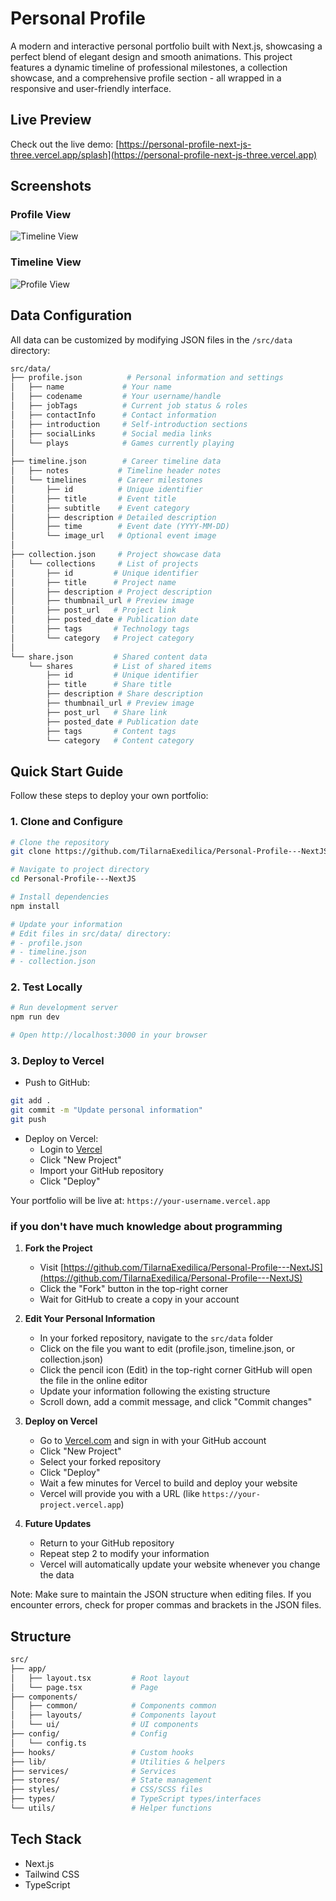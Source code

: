 # Personal Profile

A modern and interactive personal portfolio built with Next.js, showcasing a perfect blend of elegant design and smooth animations. This project features a dynamic timeline of professional milestones, a collection showcase, and a comprehensive profile section - all wrapped in a responsive and user-friendly interface.

## Live Preview

Check out the live demo: [https://personal-profile-next-js-three.vercel.app/splash](https://personal-profile-next-js-three.vercel.app)

## Screenshots

### Profile View

![Timeline View](./screenshots/capture1.png)

### Timeline View

![Profile View](./screenshots/capture2.png)

## Data Configuration

All data can be customized by modifying JSON files in the `/src/data` directory:

```bash
src/data/
├── profile.json          # Personal information and settings
│   ├── name             # Your name
│   ├── codename         # Your username/handle
│   ├── jobTags          # Current job status & roles
│   ├── contactInfo      # Contact information
│   ├── introduction     # Self-introduction sections
│   ├── socialLinks      # Social media links
│   └── plays            # Games currently playing
│
├── timeline.json        # Career timeline data
│   ├── notes           # Timeline header notes
│   └── timelines       # Career milestones
│       ├── id          # Unique identifier
│       ├── title       # Event title
│       ├── subtitle    # Event category
│       ├── description # Detailed description
│       ├── time        # Event date (YYYY-MM-DD)
│       └── image_url   # Optional event image
│
├── collection.json     # Project showcase data
│   └── collections     # List of projects
│       ├── id         # Unique identifier
│       ├── title      # Project name
│       ├── description # Project description
│       ├── thumbnail_url # Preview image
│       ├── post_url   # Project link
│       ├── posted_date # Publication date
│       ├── tags       # Technology tags
│       └── category   # Project category
│
└── share.json         # Shared content data
    └── shares         # List of shared items
        ├── id         # Unique identifier
        ├── title      # Share title
        ├── description # Share description
        ├── thumbnail_url # Preview image
        ├── post_url   # Share link
        ├── posted_date # Publication date
        ├── tags       # Content tags
        └── category   # Content category
```

## Quick Start Guide

Follow these steps to deploy your own portfolio:

### 1. Clone and Configure

```bash
# Clone the repository
git clone https://github.com/TilarnaExedilica/Personal-Profile---NextJS.git

# Navigate to project directory
cd Personal-Profile---NextJS

# Install dependencies
npm install

# Update your information
# Edit files in src/data/ directory:
# - profile.json
# - timeline.json 
# - collection.json
```

### 2. Test Locally

```bash
# Run development server
npm run dev

# Open http://localhost:3000 in your browser
```

### 3. Deploy to Vercel

- Push to GitHub:

```bash
git add .
git commit -m "Update personal information"
git push
```

- Deploy on Vercel:
  - Login to [Vercel](https://vercel.com)
  - Click "New Project"
  - Import your GitHub repository
  - Click "Deploy"

Your portfolio will be live at: `https://your-username.vercel.app`

### if you don't have much knowledge about programming

1. **Fork the Project**
   - Visit [https://github.com/TilarnaExedilica/Personal-Profile---NextJS](https://github.com/TilarnaExedilica/Personal-Profile---NextJS)
   - Click the "Fork" button in the top-right corner
   - Wait for GitHub to create a copy in your account

2. **Edit Your Personal Information**
   - In your forked repository, navigate to the `src/data` folder
   - Click on the file you want to edit (profile.json, timeline.json, or collection.json)
   - Click the pencil icon (Edit) in the top-right corner GitHub will open the file in the online editor
   - Update your information following the existing structure
   - Scroll down, add a commit message, and click "Commit changes"

3. **Deploy on Vercel**
   - Go to [Vercel.com](https://vercel.com) and sign in with your GitHub account
   - Click "New Project"
   - Select your forked repository
   - Click "Deploy"
   - Wait a few minutes for Vercel to build and deploy your website
   - Vercel will provide you with a URL (like `https://your-project.vercel.app`)

4. **Future Updates**
   - Return to your GitHub repository
   - Repeat step 2 to modify your information
   - Vercel will automatically update your website whenever you change the data

Note: Make sure to maintain the JSON structure when editing files. If you encounter errors, check for proper commas and brackets in the JSON files.

## Structure

```bash
src/
├── app/                   
│   ├── layout.tsx         # Root layout
│   └── page.tsx           # Page
├── components/            
│   ├── common/            # Components common
│   ├── layouts/           # Components layout
│   └── ui/                # UI components
├── config/                # Config    
│   └── config.ts
├── hooks/                 # Custom hooks
├── lib/                   # Utilities & helpers
├── services/              # Services
├── stores/                # State management
├── styles/                # CSS/SCSS files
├── types/                 # TypeScript types/interfaces
└── utils/                 # Helper functions
```

## Tech Stack

- Next.js
- Tailwind CSS
- TypeScript
